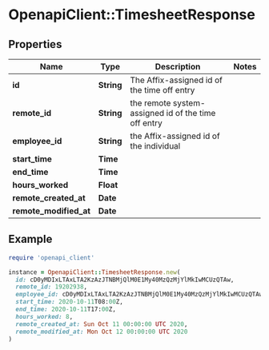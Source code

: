 # OpenapiClient::TimesheetResponse

## Properties

| Name | Type | Description | Notes |
| ---- | ---- | ----------- | ----- |
| **id** | **String** | The Affix-assigned id of the time off entry |  |
| **remote_id** | **String** | the remote system-assigned id of the time off entry |  |
| **employee_id** | **String** | the Affix-assigned id of the individual |  |
| **start_time** | **Time** |  |  |
| **end_time** | **Time** |  |  |
| **hours_worked** | **Float** |  |  |
| **remote_created_at** | **Date** |  |  |
| **remote_modified_at** | **Date** |  |  |

## Example

```ruby
require 'openapi_client'

instance = OpenapiClient::TimesheetResponse.new(
  id: cD0yMDIxLTAxLTA2KzAzJTNBMjQlM0E1My40MzQzMjYlMkIwMCUzQTAw,
  remote_id: 19202938,
  employee_id: cD0yMDIxLTAxLTA2KzAzJTNBMjQlM0E1My40MzQzMjYlMkIwMCUzQTAw,
  start_time: 2020-10-11T08:00Z,
  end_time: 2020-10-11T17:00Z,
  hours_worked: 8,
  remote_created_at: Sun Oct 11 00:00:00 UTC 2020,
  remote_modified_at: Mon Oct 12 00:00:00 UTC 2020
)
```

